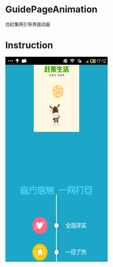 GuidePageAnimation
==================

仿赶集网引导界面动画

Instruction
=========

![](https://github.com/aaironman/GuidePageAnimation/raw/master/screen.png)
